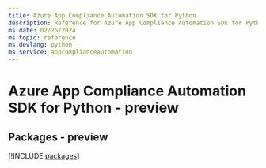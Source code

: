 ```yaml
---
title: Azure App Compliance Automation SDK for Python
description: Reference for Azure App Compliance Automation SDK for Python
ms.date: 02/26/2024
ms.topic: reference
ms.devlang: python
ms.service: appcomplianceautomation
---
```

# Azure App Compliance Automation SDK for Python - preview
## Packages - preview
[!INCLUDE [packages](app-compliance-automation-index.md)]
